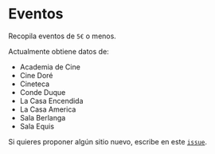 # Eventos

Recopila eventos de `5€` o menos.

Actualmente obtiene datos de:

* Academia de Cine
* Cine Doré
* Cineteca
* Conde Duque
* La Casa Encendida
* La Casa America
* Sala Berlanga
* Sala Equis

Si quieres proponer algún sitio nuevo, escribe en este [`issue`](https://github.com/s-nt-s/eventos/issues/1).